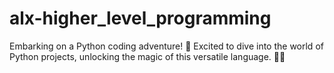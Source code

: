 # alx-higher_level_programming

Embarking on a Python coding adventure! 🚀 Excited to dive into the world of Python projects, unlocking the magic of this versatile language. 🐍✨
